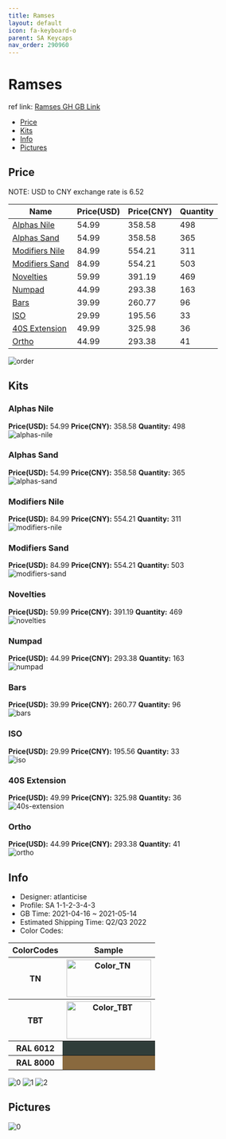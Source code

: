 ```yaml
---
title: Ramses 
layout: default
icon: fa-keyboard-o
parent: SA Keycaps
nav_order: 290960
---
```


# Ramses 

ref link: [Ramses GH GB Link](https://geekhack.org/index.php?topic=112324.0)

* [Price](#price)
* [Kits](#kits)
* [Info](#info)
* [Pictures](#pictures)

## Price

NOTE: USD to CNY exchange rate is 6.52

| Name          | Price(USD)   |  Price(CNY) | Quantity |
| ------------- | ------------ |  ---------- | -------- |
|[Alphas Nile](#alphas-nile)|54.99|358.58|498|
|[Alphas Sand](#alphas-sand)|54.99|358.58|365|
|[Modifiers Nile](#modifiers-nile)|84.99|554.21|311|
|[Modifiers Sand](#modifiers-sand)|84.99|554.21|503|
|[Novelties](#novelties)|59.99|391.19|469|
|[Numpad](#numpad)|44.99|293.38|163|
|[Bars](#bars)|39.99|260.77|96|
|[ISO](#iso)|29.99|195.56|33|
|[40S Extension](#40s-extension)|49.99|325.98|36|
|[Ortho](#ortho)|44.99|293.38|41|

<img src="{{ 'assets/images/sa-keycaps/Ramses/order.png' | relative_url }}" alt="order" class="image featured">

## Kits
### Alphas Nile  
**Price(USD):** 54.99	**Price(CNY):** 358.58	**Quantity:** 498  
<img src="{{ 'assets/images/sa-keycaps/Ramses/kits_pics/alphas-nile.png' | relative_url }}" alt="alphas-nile" class="image featured">

### Alphas Sand  
**Price(USD):** 54.99	**Price(CNY):** 358.58	**Quantity:** 365  
<img src="{{ 'assets/images/sa-keycaps/Ramses/kits_pics/alphas-sand.png' | relative_url }}" alt="alphas-sand" class="image featured">

### Modifiers Nile  
**Price(USD):** 84.99	**Price(CNY):** 554.21	**Quantity:** 311  
<img src="{{ 'assets/images/sa-keycaps/Ramses/kits_pics/modifiers-nile.png' | relative_url }}" alt="modifiers-nile" class="image featured">

### Modifiers Sand  
**Price(USD):** 84.99	**Price(CNY):** 554.21	**Quantity:** 503  
<img src="{{ 'assets/images/sa-keycaps/Ramses/kits_pics/modifiers-sand.png' | relative_url }}" alt="modifiers-sand" class="image featured">

### Novelties  
**Price(USD):** 59.99	**Price(CNY):** 391.19	**Quantity:** 469  
<img src="{{ 'assets/images/sa-keycaps/Ramses/kits_pics/novelties.png' | relative_url }}" alt="novelties" class="image featured">

### Numpad  
**Price(USD):** 44.99	**Price(CNY):** 293.38	**Quantity:** 163  
<img src="{{ 'assets/images/sa-keycaps/Ramses/kits_pics/numpad.png' | relative_url }}" alt="numpad" class="image featured">

### Bars  
**Price(USD):** 39.99	**Price(CNY):** 260.77	**Quantity:** 96  
<img src="{{ 'assets/images/sa-keycaps/Ramses/kits_pics/bars.png' | relative_url }}" alt="bars" class="image featured">

### ISO  
**Price(USD):** 29.99	**Price(CNY):** 195.56	**Quantity:** 33  
<img src="{{ 'assets/images/sa-keycaps/Ramses/kits_pics/iso.png' | relative_url }}" alt="iso" class="image featured">

### 40S Extension  
**Price(USD):** 49.99	**Price(CNY):** 325.98	**Quantity:** 36  
<img src="{{ 'assets/images/sa-keycaps/Ramses/kits_pics/40s-extension.png' | relative_url }}" alt="40s-extension" class="image featured">

### Ortho  
**Price(USD):** 44.99	**Price(CNY):** 293.38	**Quantity:** 41  
<img src="{{ 'assets/images/sa-keycaps/Ramses/kits_pics/ortho.png' | relative_url }}" alt="ortho" class="image featured">

## Info
* Designer: atlanticise  
* Profile: SA 1-1-2-3-4-3  
* GB Time: 2021-04-16 ~ 2021-05-14  
* Estimated Shipping Time: Q2/Q3 2022  
* Color Codes:  

<table style="width:100%">
  <tr>
    <th>ColorCodes</th>
    <th>Sample</th>
  </tr>  <tr>
    <th>TN</th>
    <th><img src="{{ 'assets/images/sa-keycaps/SP_ColorCodes/abs/SP_Abs_ColorCodes_TN.png' | relative_url }}" alt="Color_TN" height="75" width="170"></th>
  </tr>
  <tr>
    <th>TBT</th>
    <th><img src="{{ 'assets/images/sa-keycaps/SP_ColorCodes/abs/SP_Abs_ColorCodes_TBT.png' | relative_url }}" alt="Color_TBT" height="75" width="170"></th>
  </tr>
  <tr>
    <th>RAL 6012</th>
    <th style="background-color: #303d3a;">&#160;</th>
  </tr>
  <tr>
    <th>RAL 8000</th>
    <th style="background-color: #89693e;">&#160;</th>
  </tr>
</table>

<img src="{{ 'assets/images/sa-keycaps/Ramses/0.png' | relative_url }}" alt="0" class="image featured">
<img src="{{ 'assets/images/sa-keycaps/Ramses/1.png' | relative_url }}" alt="1" class="image featured">
<img src="{{ 'assets/images/sa-keycaps/Ramses/2.png' | relative_url }}" alt="2" class="image featured">

## Pictures  
<img src="{{ 'assets/images/sa-keycaps/Ramses/rendering_pics/0.png' | relative_url }}" alt="0" class="image featured">
